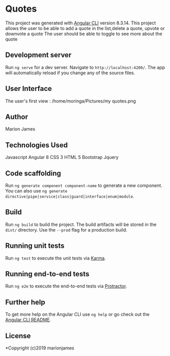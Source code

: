 # Quotes

This project was generated with [Angular CLI](https://github.com/angular/angular-cli) version 8.3.14.
This project allows the user to be able to add a quote in the list,delete a quote, upvote or downvote a quote
The user should be able to toggle to see more about the quote

## Development server

Run `ng serve` for a dev server. Navigate to `http://localhost:4200/`. The app will automatically reload if you change any of the source files.

## User Interface

The user's first view :
/home/moringa/Pictures/my quotes.png

## Author

Marion James

## Technologies Used

Javascript
Angular 8
CSS 3
HTML 5
Bootstrap
Jquery

## Code scaffolding

Run `ng generate component component-name` to generate a new component. You can also use `ng generate directive|pipe|service|class|guard|interface|enum|module`.

## Build

Run `ng build` to build the project. The build artifacts will be stored in the `dist/` directory. Use the `--prod` flag for a production build.

## Running unit tests

Run `ng test` to execute the unit tests via [Karma](https://karma-runner.github.io).

## Running end-to-end tests

Run `ng e2e` to execute the end-to-end tests via [Protractor](http://www.protractortest.org/).

## Further help

To get more help on the Angular CLI use `ng help` or go check out the [Angular CLI README](https://github.com/angular/angular-cli/blob/master/README.md).

## License

*Copyright (c)2019 marionjames
